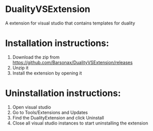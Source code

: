 # DualityVSExtension
A extension for visual studio that contains templates for duality

# Installation instructions:
1. Download the zip from https://github.com/Barsonax/DualityVSExtension/releases
2. Unzip it
3. Install the extension by opening it

# Uninstallation instructions:
1. Open visual studio
2. Go to Tools/Extensions and Updates
3. Find the DualityExtension and click Uninstall
4. Close all visual studio instances to start uninstalling the extension

